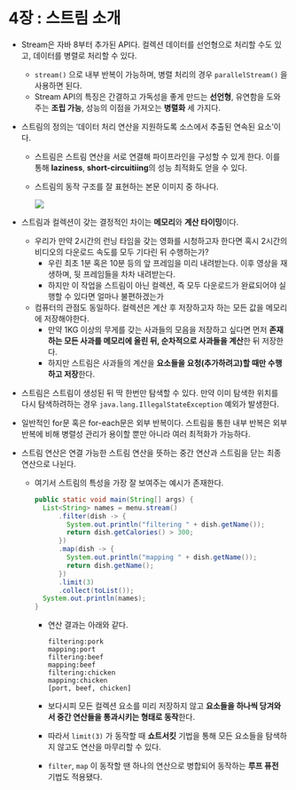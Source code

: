 # 4장 : 스트림 소개

- Stream은 자바 8부터 추가된 API다. 컬렉션 데이터를 선언형으로 처리할 수도 있고, 데이터를 병렬로 처리할 수 있다.
    - `stream()` 으로 내부 반복이 가능하며, 병렬 처리의 경우 `parallelStream()` 을 사용하면 된다.
    - Stream API의 특징은 간결하고 가독성을 좋게 만드는 **선언형**, 유연함을 도와주는 **조립 가능**, 성능의 이점을 가져오는 **병렬화** 세 가지다.
- 스트림의 정의는 ‘데이터 처리 연산을 지원하도록 소스에서 추출된 연속된 요소’이다.
    - 스트림은 스트림 연산을 서로 연결해 파이프라인을 구성할 수 있게 한다. 이를 통해 **laziness**, **short-circuitiing**의 성능 최적화도 얻을 수 있다.
    - 스트림의 동작 구조를 잘 표현하는 본문 이미지 중 하나다.
        
        <img src="img/Untitled.png">

- 스트림과 컬렉션이 갖는 결정적인 차이는 **메모리**와 **계산 타이밍**이다.
    - 우리가 만약 2시간의 런닝 타임을 갖는 영화를 시청하고자 한다면 혹시 2시간의 비디오의 다운로드 속도를 모두 기다린 뒤 수행하는가?
        - 우린 최초 1분 혹은 10분 등의 앞 프레임을 미리 내려받는다. 이후 영상을 재생하며, 뒷 프레임들을 차차 내려받는다.
        - 하지만 이 작업을 스트림이 아닌 컬렉션, 즉 모두 다운로드가 완료되어야 실행할 수 있다면 얼마나 불편하겠는가
    - 컴퓨터의 관점도 동일하다. 컬렉션은 계산 후 저장하고자 하는 모든 값을 메모리에 저장해야한다.
        - 만약 1KG 이상의 무게를 갖는 사과들의 모음을 저장하고 싶다면 먼저 **존재하는 모든 사과를 메모리에 올린 뒤, 순차적으로 사과들을 계산**한 뒤 저장한다.
        - 하지만 스트림은 사과들의 계산을 **요소들을 요청(추가하려고)할 때만 수행하고 저장**한다.        
- 스트림은 스트림이 생성된 뒤 딱 한번만 탐색할 수 있다. 만약 이미 탐색한 위치를 다시 탐색하려하는 경우 `java.lang.IllegalStateException` 예외가 발생한다.
- 일반적인 for문 혹은 for-each문은 외부 반복이다. 스트림을 통한 내부 반복은 외부 반복에 비해 병렬성 관리가 용이할 뿐만 아니라 여러 최적화가 가능하다.
- 스트림 연산은 연결 가능한 스트림 연산을 뜻하는 중간 연산과 스트림을 닫는 최종 연산으로 나뉜다.
    - 여기서 스트림의 특성을 가장 잘 보여주는 예시가 존재한다.
        
        ```java
        public static void main(String[] args) {
          List<String> names = menu.stream()
              .filter(dish -> {
                System.out.println("filtering " + dish.getName());
                return dish.getCalories() > 300;
              })
              .map(dish -> {
                System.out.println("mapping " + dish.getName());
                return dish.getName();
              })
              .limit(3)
              .collect(toList());
          System.out.println(names);
        }
        ```
        
        - 연산 결과는 아래와 같다.
            
            ```
            filtering:pork
            mapping:port
            filtering:beef
            mapping:beef
            filtering:chicken
            mapping:chicken
            [port, beef, chicken]
            ```
            
        - 보다시피 모든 컬렉션 요소를 미리 저장하지 않고 **요소들을 하나씩 당겨와서 중간 연산들을 통과시키는 형태로 동작**한다.
        - 따라서 `limit(3)` 가 동작할 때 **쇼트서킷** 기법을 통해 모든 요소들을 탐색하지 않고도 연산을 마무리할 수 있다.
        - `filter`, `map` 이 동작할 땐 하나의 연산으로 병합되어 동작하는 **루프 퓨전** 기법도 적용됐다.